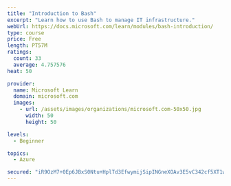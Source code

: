 ```yaml
---
title: "Introduction to Bash"
excerpt: "Learn how to use Bash to manage IT infrastructure."
webUrl: https://docs.microsoft.com/learn/modules/bash-introduction/
type: course
price: Free
length: PT57M
ratings:
  count: 33
  average: 4.757576
heat: 50

provider:
  name: Microsoft Learn
  domain: microsoft.com
  images:
    - url: /assets/images/organizations/microsoft.com-50x50.jpg
      width: 50
      height: 50

levels:
  - Beginner

topics:
  - Azure

secured: "iR9OzM7+0Ep6JBxS0Ntu+HplTd3EfwymijSipINGneXOAv3E5vC342cf5XT1wy5ixTsMK2OyHoH4PN8LOQT0cDdueaRnVmZWafPEF+Fx3Uqh2Ty/z4DsJW0NWP3kSpXiC+qdOxk34zE+vHO58Jj0OLrO61r79r+PyCVIF55q5143g+xkVAh9Tmo6iy+klF1qmAppeYprWbCW2o5+gTzhsPAWqL0RP5A52NmtoMY/1idto3KZ7//QsJWSzT4bCBJoHYj28UYeIy1hS8S1X8bND95OasE1c/JyBlRl4CBqN32J4SbPyR1nNDaFsxu0VCfEiKHIZjal2zDy7Pc9wK6dq1UYcnYUJ78ovRLioIAGJ+MOhcI2i9NQ0aCzehb00FoCtUNaqPzGQUO7cQJ3RMDYQ6rTnmIpjdkhtbaR1IrSj64=;31J3pmQHz8qkKruyQXMBfw=="
---
```


